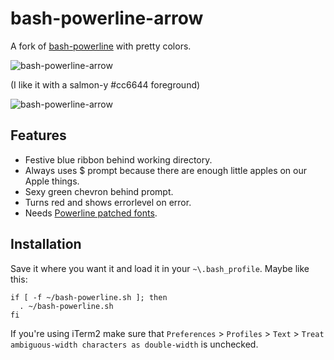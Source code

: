 # bash-powerline-arrow

A fork of [bash-powerline](https://github.com/riobard/bash-powerline) with pretty colors.

![bash-powerline-arrow](https://raw.github.com/qel/bash-powerline-arrow/master/screenshots/liberation-18-standard-colors.png)

(I like it with a salmon-y #cc6644 foreground)

![bash-powerline-arrow](https://raw.github.com/qel/bash-powerline-arrow/master/screenshots/liberation-18-foreground-cc6644.png)


## Features

* Festive blue ribbon behind working directory.
* Always uses $ prompt because there are enough little apples on our Apple things.
* Sexy green chevron behind prompt.
* Turns red and shows errorlevel on error.
* Needs [Powerline patched fonts](https://github.com/powerline/fonts).


## Installation

Save it where you want it and load it in your `~\.bash_profile`. Maybe like this:

```
if [ -f ~/bash-powerline.sh ]; then
  . ~/bash-powerline.sh
fi
```

If you're using iTerm2 make sure that `Preferences` > `Profiles` > `Text` > `Treat ambiguous-width characters as double-width` is unchecked.